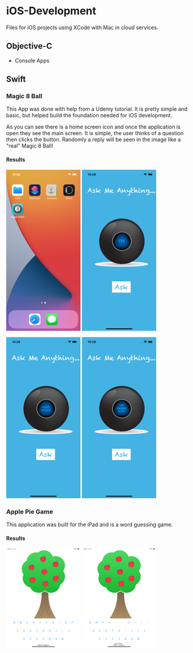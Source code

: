 # iOS-Development
Files for iOS projects using XCode with Mac in cloud services. 


## Objective-C

- Console Apps

## Swift


### Magic 8 Ball

This App was done with help from a Udemy tutorial. It is pretty simple and basic, but helped build the foundation needed for iOS development. 

As you can see there is a home screen icon and once the application is open they see the main screen. It is simple, the user thinks of a question then clicks the button. Randomly a reply will be seen in the image like a "real" Magic 8 Ball! 



#### Results


![Home](https://github.com/aquaman48/iOS-Development/blob/main/Screenshots/Swift/Magic8/Magic8_Home.png) ![Main](https://github.com/aquaman48/iOS-Development/blob/main/Screenshots/Swift/Magic8/Magic8_Main.png)

![rando1](https://github.com/aquaman48/iOS-Development/blob/main/Screenshots/Swift/Magic8/Magic8_OnClick.png) ![OneMore](https://github.com/aquaman48/iOS-Development/blob/main/Screenshots/Swift/Magic8/Magic8_AnotherClick.png)


### Apple Pie Game

This application was built for the iPad and is a word guessing game. 

#### Results

![Main](https://github.com/aquaman48/iOS-Development/blob/main/Screenshots/Swift/ApplePieGame/ApplePie_Main.png) ![Guess](https://github.com/aquaman48/iOS-Development/blob/main/Screenshots/Swift/ApplePieGame/ApplePie_Guess.png)
